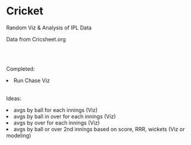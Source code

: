 # Cricket
Random Viz &amp; Analysis of IPL Data

Data from Cricsheet.org

<br>
<br>

Completed:
<li> Run Chase Viz

<br>
<br>

Ideas: 
<li> avgs by ball for each innings (Viz) 
<li> avgs by ball in over for each innings (Viz) 
<li> avgs by over for each innings (Viz) 
<li> avgs by ball or over 2nd innings based on score, RRR, wickets (Viz or modeling) 



